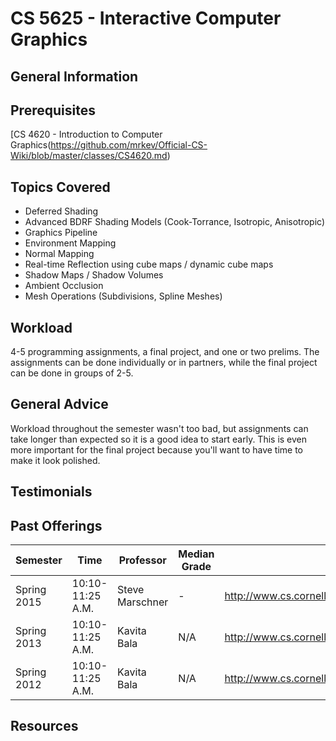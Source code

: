 # CS 5625 - Interactive Computer Graphics

## General Information

## Prerequisites
[CS 4620 - Introduction to Computer Graphics(https://github.com/mrkev/Official-CS-Wiki/blob/master/classes/CS4620.md)

## Topics Covered
 - Deferred Shading
 - Advanced BDRF Shading Models (Cook-Torrance, Isotropic, Anisotropic)
 - Graphics Pipeline
 - Environment Mapping
 - Normal Mapping
 - Real-time Reflection using cube maps / dynamic cube maps
 - Shadow Maps / Shadow Volumes
 - Ambient Occlusion
 - Mesh Operations (Subdivisions, Spline Meshes)

## Workload
4-5 programming assignments, a final project, and one or two prelims. The assignments can be done individually or in partners, while the final project can be done in groups of 2-5.

## General Advice
Workload throughout the semester wasn't too bad, but assignments can take longer than expected so it is a good idea to start early. This is even more important for the final project because you'll want to have time to make it look polished.

## Testimonials

## Past Offerings
| Semester | Time | Professor | Median Grade | Course Page |
| --- | --- | --- | --- | --- |
| Spring 2015 | 10:10-11:25 A.M. | Steve Marschner |  - | http://www.cs.cornell.edu/courses/cs5625/2015sp/index.shtml |
| Spring 2013 | 10:10-11:25 A.M. | Kavita Bala | N/A | http://www.cs.cornell.edu/courses/cs5625/2013sp/ |
| Spring 2012 | 10:10-11:25 A.M. | Kavita Bala | N/A | http://www.cs.cornell.edu/courses/cs5625/2012sp/ |

## Resources
